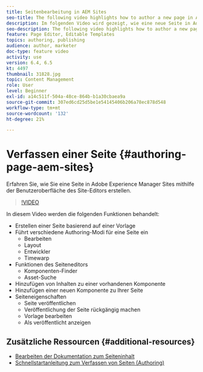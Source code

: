 ```yaml
---
title: Seitenbearbeitung in AEM Sites
seo-title: The following video highlights how to author a new page in Adobe Experience Manager Sites using the Site Editor's UI
description: Im folgenden Video wird gezeigt, wie eine neue Seite in Adobe Experience Manager Sites mithilfe der Benutzeroberfläche des Site-Editors erstellt wird
seo-description: The following video highlights how to author a new page in Adobe Experience Manager Sites using the Site Editor's UI
feature: Page Editor, Editable Templates
topics: authoring, publishing
audience: author, marketer
doc-type: feature video
activity: use
version: 6.4, 6.5
kt: 4497
thumbnail: 31828.jpg
topic: Content Management
role: User
level: Beginner
exl-id: a14c511f-504a-48ce-864b-b1a30cbaea9a
source-git-commit: 307ed6cd25d5be1e54145406b206a78ec878d548
workflow-type: tm+mt
source-wordcount: '132'
ht-degree: 21%

---
```


# Verfassen einer Seite {#authoring-page-aem-sites}

Erfahren Sie, wie Sie eine Seite in Adobe Experience Manager Sites mithilfe der Benutzeroberfläche des Site-Editors erstellen.

>[!VIDEO](https://video.tv.adobe.com/v/31828?quality=12&learn=on)

In diesem Video werden die folgenden Funktionen behandelt:

* Erstellen einer Seite basierend auf einer Vorlage
* Führt verschiedene Authoring-Modi für eine Seite ein
   * Bearbeiten
   * Layout
   * Entwickler
   * Timewarp
* Funktionen des Seiteneditors
   * Komponenten-Finder
   * Asset-Suche
* Hinzufügen von Inhalten zu einer vorhandenen Komponente
* Hinzufügen einer neuen Komponente zu Ihrer Seite
* Seiteneigenschaften
   * Seite veröffentlichen
   * Veröffentlichung der Seite rückgängig machen
   * Vorlage bearbeiten
   * Als veröffentlicht anzeigen

## Zusätzliche Ressourcen {#additional-resources}

* [Bearbeiten der Dokumentation zum Seiteninhalt](https://experienceleague.adobe.com/docs/experience-manager-cloud-service/sites/authoring/fundamentals/editing-content.html?lang=de)
* [Schnellstartanleitung zum Verfassen von Seiten (Authoring)](https://experienceleague.adobe.com/docs/experience-manager-cloud-service/sites/authoring/getting-started/quick-start.html)
